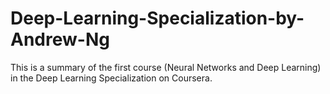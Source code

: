 # Deep-Learning-Specialization-by-Andrew-Ng
This is a summary of the first course (Neural Networks and Deep Learning) in the Deep Learning Specialization on Coursera.
